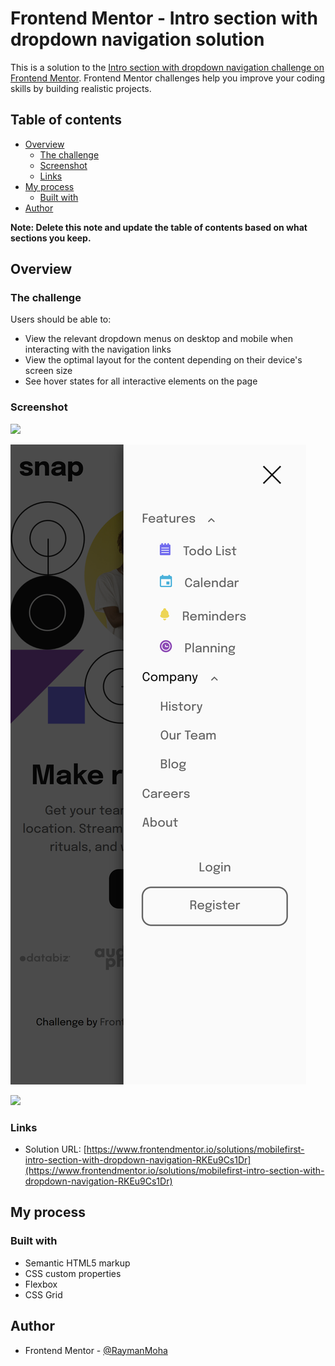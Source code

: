 # Frontend Mentor - Intro section with dropdown navigation solution

This is a solution to the [Intro section with dropdown navigation challenge on Frontend Mentor](https://www.frontendmentor.io/challenges/intro-section-with-dropdown-navigation-ryaPetHE5). Frontend Mentor challenges help you improve your coding skills by building realistic projects.

## Table of contents

- [Overview](#overview)
  - [The challenge](#the-challenge)
  - [Screenshot](#screenshot)
  - [Links](#links)
- [My process](#my-process)
  - [Built with](#built-with)
- [Author](#author)

**Note: Delete this note and update the table of contents based on what sections you keep.**

## Overview

### The challenge

Users should be able to:

- View the relevant dropdown menus on desktop and mobile when interacting with the navigation links
- View the optimal layout for the content depending on their device's screen size
- See hover states for all interactive elements on the page

### Screenshot

![](<./screenshots/intro-section-with-dropdown-navigation-one.vercel.app_(iPhone%2012%20Pro).png>)

![](<./screenshots/intro-section-with-dropdown-navigation-one.vercel.app_(iPhone%2012%20Pro)%20(1).png>)

![](./screenshots/intro-section-with-dropdown-navigation-one.vercel.app_.png)

### Links

- Solution URL: [https://www.frontendmentor.io/solutions/mobilefirst-intro-section-with-dropdown-navigation-RKEu9Cs1Dr](https://www.frontendmentor.io/solutions/mobilefirst-intro-section-with-dropdown-navigation-RKEu9Cs1Dr)

## My process

### Built with

- Semantic HTML5 markup
- CSS custom properties
- Flexbox
- CSS Grid

## Author

- Frontend Mentor - [@RaymanMoha](https://www.frontendmentor.io/profile/RaymanMoha)
